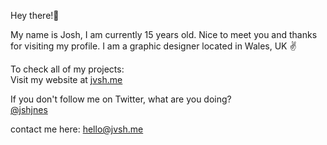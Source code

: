 Hey there!👋

My name is Josh, I am currently 15 years old. Nice to meet you and thanks for visiting my profile. I am a graphic designer located in Wales, UK ✌️

To check all of my projects: \
Visit my website at [jvsh.me](https://jvsh.me)

If you don't follow me on Twitter, what are you doing? \
[@jshjnes](https://twitter.com/jshjnes)

contact me here: [hello@jvsh.me](mailto://hello@jvsh.me)

